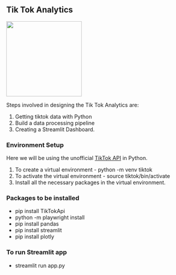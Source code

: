 ## Tik Tok Analytics 

<img src="https://user-images.githubusercontent.com/69946982/145909800-a9056202-8418-4115-9206-5549a293fe73.png" width="200">

Steps involved in designing the Tik Tok Analytics are:

1. Getting tiktok data with Python
2. Build a data processing pipeline
3. Creating a Streamlit Dashboard. 

### Environment Setup 

Here we will be using the unofficial [TikTok API](https://github.com/davidteather/TikTok-Api) in Python. 

1. To create a virtual environment - python -m venv tiktok
2. To activate the virtual environment - source tiktok/bin/activate
3. Install all the necessary packages in the virtual environment. 

### Packages to be installed 
- pip install TikTokApi
- python -m playwright install
- pip install pandas
- pip install streamlit
- pip install plotly 

### To run Streamlit app 
- streamlit run app.py 

